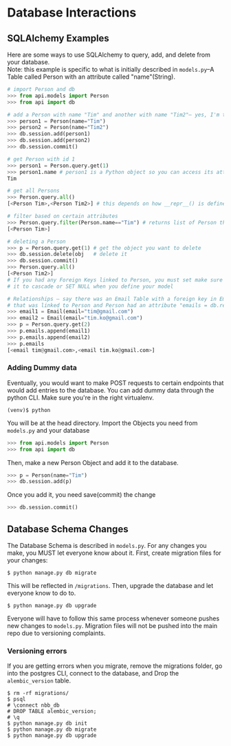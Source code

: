 # Database Interactions
## SQLAlchemy Examples
Here are some ways to use SQLAlchemy to query, add, and delete from your database. <br>
Note: this example is specific to what is initially described in ```models.py```–A Table called Person with an attribute called "name"(String).
```python
# import Person and db
>>> from api.models import Person
>>> from api import db

# add a Person with name "Tim" and another with name "Tim2"– yes, I'm that narcissistic haha
>>> person1 = Person(name="Tim")
>>> person2 = Person(name="Tim2")
>>> db.session.add(person1)
>>> db.session.add(person2)
>>> db.session.commit()

# get Person with id 1
>>> person1 = Person.query.get(1)
>>> person1.name # person1 is a Python object so you can access its attributes like python class variables!
Tim

# get all Persons
>>> Person.query.all()
[<Person Tim>,<Person Tim2>] # this depends on how __repr__() is defined for Person, but it will be a list of Person

# filter based on certain attributes
>>> Person.query.filter(Person.name=="Tim") # returns list of Person that has a name "Tim"
[<Person Tim>]

# deleting a Person
>>> p = Person.query.get(1) # get the object you want to delete
>>> db.session.delete(obj   # delete it
>>> db.session.commit()        
>>> Person.query.all()
[<Person Tim2>]
# If you had any Foreign Keys linked to Person, you must set make sure to define whether you want
# it to cascade or SET NULL when you define your model

# Relationships – say there was an Email Table with a foreign key in Email with "email"(String) attribute
# that was linked to Person and Person had an attribute "emails = db.relationship('Email', backref='person')"
>>> email1 = Email(email="tim@gmail.com")
>>> email2 = Email(email="tim.ko@gmail.com")
>>> p = Person.query.get(2)
>>> p.emails.append(email1)
>>> p.emails.append(email2)
>>> p.emails
[<email tim@gmail.com>,<email tim.ko@gmail.com>]
```
### Adding Dummy data 
Eventually, you would want to make POST requests to certain endpoints that would add entries to the database. You can add dummy data through the python CLI. Make sure you're in the right virtualenv. 
```
(venv)$ python
```
You will be at the head directory. Import the Objects you need from ```models.py``` and your database
```python
>>> from api.models import Person
>>> from api import db
```
Then, make a new Person Object and add it to the database.
```python
>>> p = Person(name="Tim")
>>> db.session.add(p)
```
Once you add it, you need save(commit) the change
```python
>>> db.session.commit()
```


## Database Schema Changes
The Database Schema is described in ```models.py```. For any changes you make, you MUST let everyone know about it. First, create migration files for your changes:
```
$ python manage.py db migrate 
```
This will be reflected in ```/migrations```. Then, upgrade the database and let everyone know to do to.
```
$ python manage.py db upgrade
```
Everyone will have to follow this same process whenever someone pushes new changes to ```models.py```. Migration files will not be pushed into the main repo due to versioning complaints. <br>
### Versioning errors
If you are getting errors when you migrate, remove the migrations folder, go into the postgres CLI, connect to the database, and Drop the ```alembic_version``` table.
```
$ rm -rf migrations/
$ psql
# \connect nbb_db
# DROP TABLE alembic_version;
# \q
$ python manage.py db init
$ python manage.py db migrate
$ python manage.py db upgrade
```